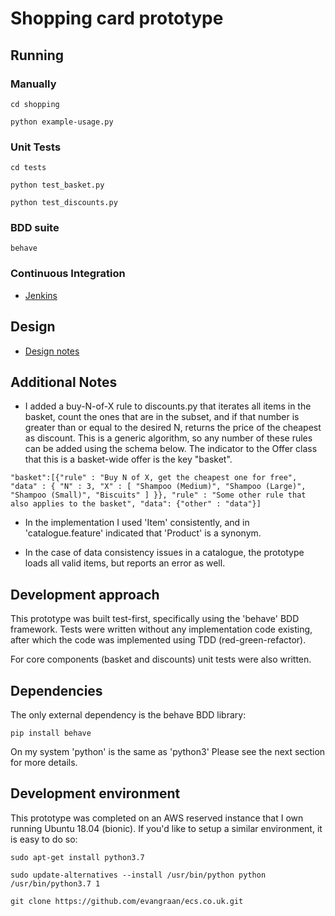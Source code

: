 # Shopping card prototype

## Running

### Manually

`cd shopping`

`python example-usage.py`

### Unit Tests

`cd tests`

`python test_basket.py`

`python test_discounts.py`

### BDD suite

`behave`

### Continuous Integration

* [Jenkins](jenkins.md)

## Design

* [Design notes](design.md)

## Additional Notes

* I added a buy-N-of-X rule to discounts.py that iterates all items in the basket, count the ones that are in the subset, and if that number is greater than or equal to the desired N, returns the price of the cheapest as discount. This is a generic algorithm, so any number of these rules can be added using the schema below. The indicator to the Offer class that this is a basket-wide offer is the key "basket".

`"basket":[{"rule" : "Buy N of X, get the cheapest one for free", "data" : { "N" : 3, "X" : [ "Shampoo (Medium)", "Shampoo (Large)", "Shampoo (Small)", "Biscuits" ] }}, "rule" : "Some other rule that also applies to the basket", "data": {"other" : "data"}]`

* In the implementation I used 'Item' consistently, and in 'catalogue.feature' indicated that 'Product' is a synonym.

* In the case of data consistency issues in a catalogue, the prototype loads all valid items, but reports an error as well.

## Development approach

This prototype was built test-first, specifically using the 'behave' BDD framework. Tests were written without any implementation code existing, after which the code was implemented using TDD (red-green-refactor).

For core components (basket and discounts) unit tests were also written.

## Dependencies

The only external dependency is the behave BDD library:

`pip install behave`

On my system 'python' is the same as 'python3' Please see the next section for more details.

## Development environment

This prototype was completed on an AWS reserved instance that I own running Ubuntu 18.04 (bionic). If you'd like to setup a similar environment, it is easy to do so:

`sudo apt-get install python3.7`

`sudo update-alternatives --install /usr/bin/python python /usr/bin/python3.7 1`

`git clone https://github.com/evangraan/ecs.co.uk.git`
